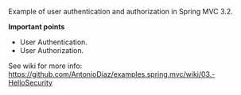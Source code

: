 Example of user authentication and authorization in Spring MVC 3.2.

**Important points**  
* User Authentication.  
* User Authorization.

See wiki for more info: https://github.com/AntonioDiaz/examples.spring.mvc/wiki/03.-HelloSecurity
